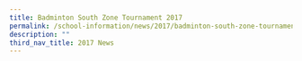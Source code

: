 ```yaml
---
title: Badminton South Zone Tournament 2017
permalink: /school-information/news/2017/badminton-south-zone-tournament-2017/
description: ""
third_nav_title: 2017 News
---
```

